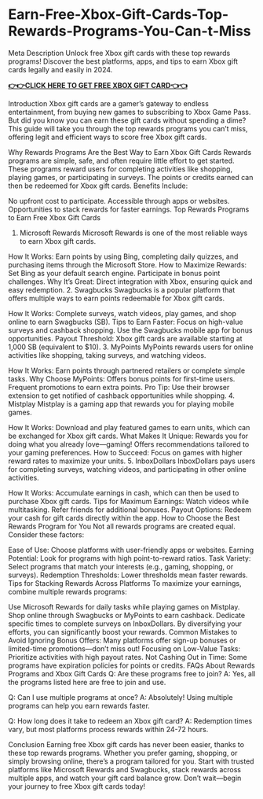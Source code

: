 # Earn-Free-Xbox-Gift-Cards-Top-Rewards-Programs-You-Can-t-Miss
Meta Description
Unlock free Xbox gift cards with these top rewards programs! Discover the best platforms, apps, and tips to earn Xbox gift cards legally and easily in 2024.

**[👉👉CLICK HERE TO GET FREE XBOX GIFT CARD👈👈](https://myusoffer.xyz/all-gift-card-2/)**


Introduction
Xbox gift cards are a gamer’s gateway to endless entertainment, from buying new games to subscribing to Xbox Game Pass. But did you know you can earn these gift cards without spending a dime? This guide will take you through the top rewards programs you can’t miss, offering legit and efficient ways to score free Xbox gift cards.

Why Rewards Programs Are the Best Way to Earn Xbox Gift Cards
Rewards programs are simple, safe, and often require little effort to get started. These programs reward users for completing activities like shopping, playing games, or participating in surveys. The points or credits earned can then be redeemed for Xbox gift cards.
Benefits Include:

No upfront cost to participate.
Accessible through apps or websites.
Opportunities to stack rewards for faster earnings.
Top Rewards Programs to Earn Free Xbox Gift Cards
1. Microsoft Rewards
Microsoft Rewards is one of the most reliable ways to earn Xbox gift cards.

How It Works: Earn points by using Bing, completing daily quizzes, and purchasing items through the Microsoft Store.
How to Maximize Rewards:
Set Bing as your default search engine.
Participate in bonus point challenges.
Why It’s Great: Direct integration with Xbox, ensuring quick and easy redemption.
2. Swagbucks
Swagbucks is a popular platform that offers multiple ways to earn points redeemable for Xbox gift cards.

How It Works: Complete surveys, watch videos, play games, and shop online to earn Swagbucks (SB).
Tips to Earn Faster:
Focus on high-value surveys and cashback shopping.
Use the Swagbucks mobile app for bonus opportunities.
Payout Threshold: Xbox gift cards are available starting at 1,000 SB (equivalent to $10).
3. MyPoints
MyPoints rewards users for online activities like shopping, taking surveys, and watching videos.

How It Works: Earn points through partnered retailers or complete simple tasks.
Why Choose MyPoints:
Offers bonus points for first-time users.
Frequent promotions to earn extra points.
Pro Tip: Use their browser extension to get notified of cashback opportunities while shopping.
4. Mistplay
Mistplay is a gaming app that rewards you for playing mobile games.

How It Works: Download and play featured games to earn units, which can be exchanged for Xbox gift cards.
What Makes It Unique:
Rewards you for doing what you already love—gaming!
Offers recommendations tailored to your gaming preferences.
How to Succeed: Focus on games with higher reward rates to maximize your units.
5. InboxDollars
InboxDollars pays users for completing surveys, watching videos, and participating in other online activities.

How It Works: Accumulate earnings in cash, which can then be used to purchase Xbox gift cards.
Tips for Maximum Earnings:
Watch videos while multitasking.
Refer friends for additional bonuses.
Payout Options: Redeem your cash for gift cards directly within the app.
How to Choose the Best Rewards Program for You
Not all rewards programs are created equal. Consider these factors:

Ease of Use: Choose platforms with user-friendly apps or websites.
Earning Potential: Look for programs with high point-to-reward ratios.
Task Variety: Select programs that match your interests (e.g., gaming, shopping, or surveys).
Redemption Thresholds: Lower thresholds mean faster rewards.
Tips for Stacking Rewards Across Platforms
To maximize your earnings, combine multiple rewards programs:

Use Microsoft Rewards for daily tasks while playing games on Mistplay.
Shop online through Swagbucks or MyPoints to earn cashback.
Dedicate specific times to complete surveys on InboxDollars.
By diversifying your efforts, you can significantly boost your rewards.
Common Mistakes to Avoid
Ignoring Bonus Offers: Many platforms offer sign-up bonuses or limited-time promotions—don’t miss out!
Focusing on Low-Value Tasks: Prioritize activities with high payout rates.
Not Cashing Out in Time: Some programs have expiration policies for points or credits.
FAQs About Rewards Programs and Xbox Gift Cards
Q: Are these programs free to join?
A: Yes, all the programs listed here are free to join and use.

Q: Can I use multiple programs at once?
A: Absolutely! Using multiple programs can help you earn rewards faster.

Q: How long does it take to redeem an Xbox gift card?
A: Redemption times vary, but most platforms process rewards within 24-72 hours.

Conclusion
Earning free Xbox gift cards has never been easier, thanks to these top rewards programs. Whether you prefer gaming, shopping, or simply browsing online, there’s a program tailored for you. Start with trusted platforms like Microsoft Rewards and Swagbucks, stack rewards across multiple apps, and watch your gift card balance grow. Don’t wait—begin your journey to free Xbox gift cards today!
